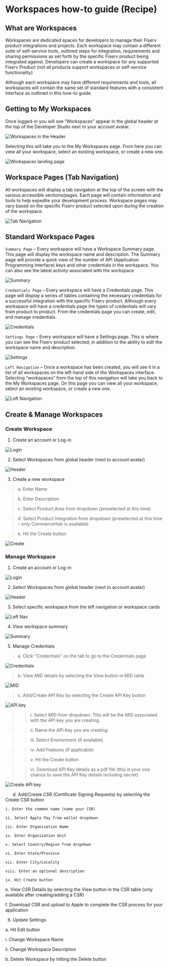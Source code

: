 # Workspaces how-to guide (Recipe)

## What are Workspaces

Workspaces are dedicated spaces for developers to manage their Fiserv product integrations and projects. Each workspace may contain a different suite of self-service tools, outlined steps for integration, requirements and sharing permissions as set forth by the specific Fiserv product being integrated against. Developers can create a workspace for any supported Fiserv Product (not all products support workspaces or self-service functionality)

Although each workspace may have different requirements and tools, all workspaces will contain the same set of standard features with a consistent interface as outlined in this how-to guide.

## Getting to My Workspaces

Once logged-in you will see “Workspaces” appear in the global header at the top of the Developer Studio next to your account avatar.

![Workspaces in the Header](../../assets/images/workspace_how_to_1.png "Workspaces in the Header")

Selecting this will take you to the My Workspaces page. From here you can view all your workspace, select an existing workspace, or create a new one.

![Workspaces landing page](../../assets/images/workspace_how_to_2.png "Workspaces landing page")

## Workspace Pages (Tab Navigation)

All workspaces will display a tab navigation at the top of the screen with the various accessible sections/pages. Each page will contain information and tools to help expedite your development process. Workspace pages may vary based on the specific Fiserv product selected upon during the creation of the workspace.

![Tab Navigation](../../assets/images/workspace_how_to_3.png "Tab Navigation")

## Standard Workspace Pages

`Summary Page` – Every workspace will have a Workspace Summary page. This page will display the workspace name and description. The Summary page will provide a quick view of the number of API (Application Programming Interface) keys and other credentials in the workspace. You can also see the latest activity associated with the workspace

![Summary](../../assets/images/workspace_how_to_4.png "Summary")

`Credentials Page` – Every workspace will have a Credentials page. This page will display a series of tables containing the necessary credentials for a successful integration with the specific Fiserv product. Although every workspace will have a credentials page the types of credentials will vary from product to product. From the credentials page you can create, edit, and manage credentials.

![Credentials](../../assets/images/workspace_how_to_5.png "Credentials")

`Settings Page` – Every workspace will have a Settings page. This is where you can see the Fiserv product selected, in addition to the ability to edit the workspace name and description.

![Settings](../../assets/images/workspace_how_to_6.png "Settings")

`Left Navigation` – Once a workspace has been created, you will see it in a list of all workspaces on the left-hand side of the Workspaces interface. Selecting “workspaces” from the top of this navigation will take you back to the My Workspaces page. On this page you can view all your workspace, select an existing workspace, or create a new one.

![Left Navigation](../../assets/images/workspace_how_to_7.png "Left Navigation")

## Create & Manage Workspaces

### Create Workspace

1) Create an account or Log-in

![Login](../../assets/images/workspace_how_to_create_1.png "Login")

2) Select Workspaces from global header (next to account avatar)

![Header](../../assets/images/workspace_how_to_create_2.png "Header")

3) Create a new workspace

> a. Enter Name

> b. Enter Description

> c. Select Product Area from dropdown (preselected at this time)

> d. Select Product Integration from dropdown (preselected at this time – only CommerceHub is available)

> e. Hit the Create button

![Create](../../assets/images/workspace_how_to_create_3.png "Create")

### Manage Workspace

1) Create an account or Log-in

![Login](../../assets/images/workspace_how_to_manage_1.png "Login")

2) Select Workspaces from global header (next to account avatar)

![Header](../../assets/images/workspace_how_to_manage_2.png "Header")

3) Select specific workspace from the left navigation or workspace cards

![Left Nav](../../assets/images/workspace_how_to_manage_3.png "Left Nav")

4) View workspace summary

![Summary](../../assets/images/workspace_how_to_manage_4.png "Summary")

5) Manage Credentials

> a. Click "Credentials" on the tab to go to the Credentials page

![Credentials](../../assets/images/workspace_how_to_manage_5.png "Credentials")

> b. View MID details by selecting the View button in MID table

![MID](../../assets/images/workspace_how_to_manage_6.png "MID")

> c. Add/Create API Key by selecting the Create API Key button

![API key](../../assets/images/workspace_how_to_manage_7.png "API key")

>> i. Select MID from dropdown. This will be the MID associated with the API key you are creating.

>> ii. Name the API Key you are creating

>> iii. Select Environment (if available)

>> iv. Add Features (if applicable)

>> v. Hit the Create button
    
>> vi. Download API Key details as a pdf file (this is your one chance to save the API Key details including secret)

![Create API key](../../assets/images/workspace_how_to_manage_8.png "Create API key")

&nbsp;&nbsp;&nbsp;&nbsp;&nbsp;&nbsp;d. Add/Create CSR (Certificate Signing Requests) by selecting the Create CSR button

    i. Enter the common name (name your CSR)
    
    ii. Select Apple Pay from wallet dropdown

    iii. Enter Organization Name

    iv. Enter Organization Unit

    v. Select Country/Region from dropdown

    vi. Enter State/Province

    vii. Enter City/Locality

    viii. Enter an optional description

    ix. Hit Create button

  e. View CSR Details by selecting the View button in the CSR table (only available after creating/adding a CSR)

  f. Download CSR and upload to Apple to complete the CSR process for your application

6) Update Settings

a. Hit Edit button

i. Change Workspace Name

ii. Change Workspace Description

b. Delete Workspace by hitting the Delete button
